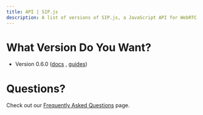 ```yaml
---
title: API | SIP.js
description: A list of versions of SIP.js, a JavaScript API for WebRTC developers to add SIP signaling to their applications.
---
```


# What Version Do You Want?

* Version 0.6.0 ([docs](/api/0.6.0/) , [guides](/guides/))


# Questions?

Check out our [Frequently Asked Questions](/faq/) page.

